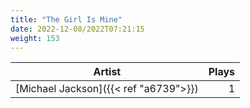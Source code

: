```yaml
---
title: "The Girl Is Mine"
date: 2022-12-08/2022T07:21:15
weight: 153
---
```




 Artist | Plays 
----- | -----:
[Michael Jackson]({{< ref "a6739">}}) | 1
